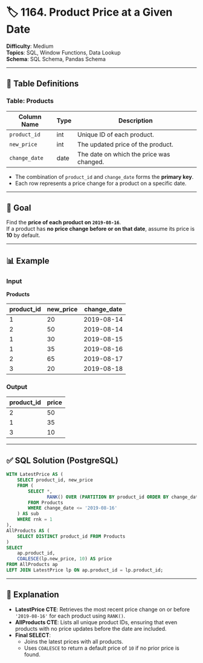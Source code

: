 # 🏷️ 1164. Product Price at a Given Date

**Difficulty**: Medium  
**Topics**: SQL, Window Functions, Data Lookup  
**Schema**: SQL Schema, Pandas Schema  

---

## 📘 Table Definitions

### Table: Products

| Column Name   | Type    | Description                                                      |
|---------------|---------|------------------------------------------------------------------|
| `product_id`  | int     | Unique ID of each product.                                       |
| `new_price`   | int     | The updated price of the product.                                |
| `change_date` | date    | The date on which the price was changed.                        |

- The combination of `product_id` and `change_date` forms the **primary key**.
- Each row represents a price change for a product on a specific date.

---

## 🎯 Goal

Find the **price of each product on `2019-08-16`**.  
If a product has **no price change before or on that date**, assume its price is **10** by default.

---

## 📊 Example

### Input

**Products**

| product_id | new_price | change_date |
|------------|-----------|-------------|
| 1          | 20        | 2019-08-14  |
| 2          | 50        | 2019-08-14  |
| 1          | 30        | 2019-08-15  |
| 1          | 35        | 2019-08-16  |
| 2          | 65        | 2019-08-17  |
| 3          | 20        | 2019-08-18  |

### Output

| product_id | price |
|------------|-------|
| 2          | 50    |
| 1          | 35    |
| 3          | 10    |

---

## ✅ SQL Solution (PostgreSQL)

```sql
WITH LatestPrice AS (
    SELECT product_id, new_price
    FROM (
        SELECT *,
               RANK() OVER (PARTITION BY product_id ORDER BY change_date DESC) AS rnk
        FROM Products
        WHERE change_date <= '2019-08-16'
    ) AS sub
    WHERE rnk = 1
),
AllProducts AS (
    SELECT DISTINCT product_id FROM Products
)
SELECT 
    ap.product_id,
    COALESCE(lp.new_price, 10) AS price
FROM AllProducts ap
LEFT JOIN LatestPrice lp ON ap.product_id = lp.product_id;
```

---

## 🧠 Explanation

- **LatestPrice CTE**: Retrieves the most recent price change on or before `'2019-08-16'` for each product using `RANK()`.
- **AllProducts CTE**: Lists all unique product IDs, ensuring that even products with no price updates before the date are included.
- **Final SELECT**: 
  - Joins the latest prices with all products.
  - Uses `COALESCE` to return a default price of `10` if no prior price is found.

